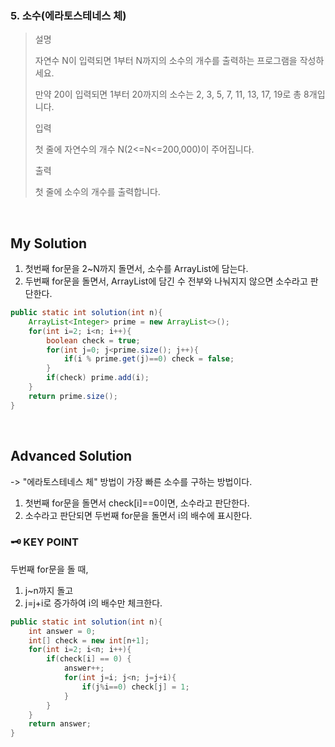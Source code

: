 ### 5. 소수(에라토스테네스 체)
>설명
>
>자연수 N이 입력되면 1부터 N까지의 소수의 개수를 출력하는 프로그램을 작성하세요.
>
>만약 20이 입력되면 1부터 20까지의 소수는 2, 3, 5, 7, 11, 13, 17, 19로 총 8개입니다.
>
>입력
>
>첫 줄에 자연수의 개수 N(2<=N<=200,000)이 주어집니다.
>
>출력
>
>첫 줄에 소수의 개수를 출력합니다.

<br>

## My Solution
1. 첫번째 for문을 2~N까지 돌면서, 소수를 ArrayList에 담는다.
2. 두번째 for문을 돌면서, ArrayList에 담긴 수 전부와 나눠지지 않으면 소수라고 판단한다.


```java
public static int solution(int n){
    ArrayList<Integer> prime = new ArrayList<>();
    for(int i=2; i<n; i++){
        boolean check = true;
        for(int j=0; j<prime.size(); j++){
            if(i % prime.get(j)==0) check = false;
        }
        if(check) prime.add(i);
    }
    return prime.size();
}
```
<br>

## Advanced Solution
-> "에라토스테네스 체" 방법이 가장 빠른 소수를 구하는 방법이다.
1. 첫번째 for문을 돌면서 check[i]==0이면, 소수라고 판단한다.
2. 소수라고 판단되면 두번째 for문을 돌면서 i의 배수에 표시한다.

### 🗝️ KEY POINT
두번째 for문을 돌 때, 
1. j~n까지 돌고
2. j=j+i로 증가하여 i의 배수만 체크한다.

```java
public static int solution(int n){
    int answer = 0;
    int[] check = new int[n+1];
    for(int i=2; i<n; i++){
        if(check[i] == 0) {
            answer++;
            for(int j=i; j<n; j=j+i){
                if(j%i==0) check[j] = 1;
            }
        }
    }
    return answer;
}
```



```java
